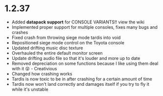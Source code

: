 # 1.2.37
- Added **datapack support** for CONSOLE VARIANTS!! view the wiki
- Implemented proper support for multiple consoles, fixes many bugs and crashes
- Fixed crash from throwing siege mode tardis into void
- Repositioned siege mode control on the Toyota console
- Updated drifting music disc texture
- Overhauled the entire default monitor screen
- Update drifting audio file so that it's louder and more up to date
- Removed depreciation on some functions because I like using them deal with it 😝 - Creativious
- Changed how crashing works
- Tardis is now toxic to be in after crashing for a certain amount of time
- Tardis now won't land correctly and damages itself if you try to fly it while it's unstable